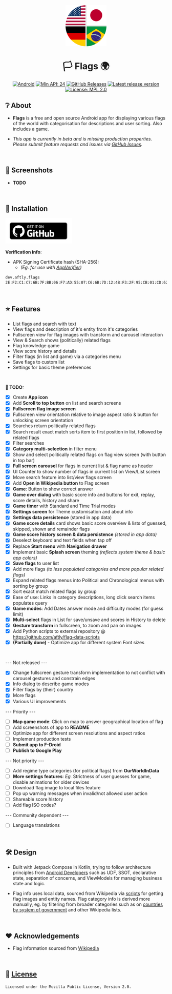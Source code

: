 <div align="center">
    <img src="assets/icon_round.png" width="128" height="128">
</div>

<div align="center">

# 🏳️ Flags 🌍

[![Android](https://img.shields.io/badge/Android-Platform?label=Platform&color=62a900)](https://www.android.com/)
[![Min API: 24](https://img.shields.io/badge/24-minSdkVersion?label=minSdkVersion&color=62a900)](https://developer.android.com/tools/releases/platforms#7.0)
[![GitHub Releases](https://img.shields.io/badge/GitHub_Releases-Download?label=Download&color=62a900)](https://github.com/aftly/Flags/releases)
[![Latest release version](https://img.shields.io/github/v/release/aftly/Flags?include_prereleases&color=dc5d18)](https://github.com/aftly/Flags/releases)
[![License: MPL 2.0](https://img.shields.io/badge/license-MPL%202.0-blue.svg)](https://github.com/aftly/Flags/blob/main/LICENSE)

</div>

## ❔ About
- **Flags** is a free and open source Android app for displaying various flags of the world with categorisation for descriptions and user sorting. Also includes a game.

- *This app is currently in beta and is missing production properties. Please submit feature requests and issues via [GitHub Issues](https://github.com/aftly/Flags/issues).*
<br>

## 📸 Screenshots
- **TODO**
<br>

## 📱 Installation
[<img src="assets/badge_github.png" 
    alt="Get it on GitHub" 
    height="80">](https://github.com/aftly/Flags/releases)

**Verification info**:
- APK Signing Certificate hash (SHA-256):
  - *(Eg. for use with [AppVerifier](https://github.com/soupslurpr/AppVerifier))*
```
dev.aftly.flags 2E:F2:C1:C7:6B:7F:BB:06:F7:AD:55:07:C6:6B:7D:12:4B:F3:2F:95:CB:01:CD:62:C8:DD:E2:F5:5F:3B:71:6C
```
<br>

## ⭐ Features
- List flags and search with text
- View flags and description of it's entity from it's categories
- Fullscreen view for flag images with transform and carousel interaction
- View & Search shows (politically) related flags
- Flag knowledge game
- View score history and details
- Filter flags (in list and game) via a categories menu
- Save flags to custom list
- Settings for basic theme preferences
<br>

 **📌 TODO:**
- [x] Create **App icon**
- [x] Add **Scroll to top button** on list and search screens
- [x] **Fullscreen flag image screen**
- [x] Fullscreen view orientation relative to image aspect ratio & button for unlocking screen orientation
- [x] Searches return politically related flags
- [x] Search result exact match sorts item to first position in list, followed by related flags
- [x] Filter searches
- [x] **Category multi-selection** in filter menu
- [x] Show and select politically related flags on flag view screen (with button in top bar)
- [x] **Full screen carousel** for flags in current list & flag name as header
- [x] UI Counter to show number of flags in current list on View/List screen
- [x] Move search feature into list/view flags screen
- [x] Add **Open in Wikipedia button** to Flag screen
- [x] **Game**: Button to show correct answer
- [x] **Game over dialog** with basic score info and buttons for exit, replay, score details, history and share
- [x] **Game timer** with Standard and Time Trial modes
- [x] **Settings screen** for Theme customisation and about info
- [x] **Settings data persistence** (stored in app data)
- [x] **Game score details** card shows basic score overview & lists of guessed, skipped, shown and remainder flags
- [x] **Game score history screen & data persistence** *(stored in app data)*
- [x] Deselect keyboard and text fields when tap off
- [x] Replace **Start menu** with **Navigation drawer**
- [x] Implement basic **Splash screen** theming *(reflects system theme & basic app colors)*
- [x] **Save flags** to user list
- [x] Add more flags *(to less populated categories and more popular related flags)*
- [x] Expand related flags menus into Political and Chronological menus with sorting by group
- [x] Sort exact match related flags by group
- [x] Ease of use: Links in category descriptions, long click search items populates query
- [x] **Game modes**: Add Dates answer mode and difficulty modes (for guess limit)
- [x] **Multi-select** flags in List for save/unsave and scores in History to delete
- [x] **Gesture transform** in fullscreen, to zoom and pan on images
- [x] Add Python scripts to external repository @ https://github.com/aftly/flag-data-scripts
- [x] **(Partially done)** - Optimize app for different system Font sizes
<br>

--- Not released ---
- [x] Change fullscreen gesture transform implementation to not conflict with carousel gestures and constrain edges
- [x] Info dialog to describe game modes
- [x] Filter flags by (their) country
- [x] More flags
- [x] Various UI improvements

--- Priority ---
- [ ] **Map game mode**: Click on map to answer geographical location of flag
- [ ] Add screenshots of app to **README**
- [ ] Optimize app for different screen resolutions and aspect ratios
- [ ] Implement production tests
- [ ] **Submit app to F-Droid**
- [ ] **Publish to Google Play**

--- Not priority ---
- [ ] Add regime type categories (for political flags) from **OurWorldInData**
- [ ] **More settings features**: *Eg.* Strictness of user guesses for game, disable animations for older devices
- [ ] Download flag image to local files feature
- [ ] Pop up warning messages when invalid/not allowed user action
- [ ] Shareable score history
- [ ] Add flag ISO codes?

--- Community dependent ---
- [ ] Language translations
<br>


## 🛠 Design
- Built with Jetpack Compose in Kotlin, trying to follow architecture principles from [Android Developers](https://developer.android.com/) such as UDF, SSOT, declarative state, separation of concerns, and ViewModels for managing business state and logic.

- Flag info uses local data, sourced from Wikipedia via [scripts](https://github.com/aftly/flag-data-scripts) for getting flag images and entity names.
Flag category info is derived more manually, eg. by filtering from broader categories such as on [countries by system of government](https://en.wikipedia.org/wiki/List_of_countries_by_system_of_government) and other Wikipedia lists.
<br>

## ❤️ Acknowledgements 
 - Flag information sourced from [Wikipedia](https://en.wikipedia.org/wiki/Main_Page)
<br>

## 🔖 [License](https://github.com/aftly/Flags/blob/main/LICENSE)
```
Licensed under the Mozilla Public License, Version 2.0.
```

